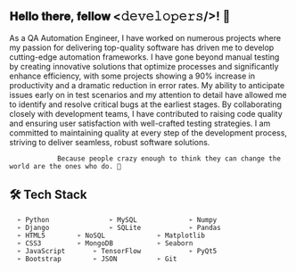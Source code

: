 ## 𝐇𝐞𝐥𝐥𝐨 𝐭𝐡𝐞𝐫𝐞, 𝐟𝐞𝐥𝐥𝐨𝐰 <𝚍𝚎𝚟𝚎𝚕𝚘𝚙𝚎𝚛𝚜/>!     👋

 As a QA Automation Engineer, I have worked on numerous projects where my passion for delivering top-quality software has driven me to develop cutting-edge automation frameworks. I have gone beyond manual testing by creating innovative solutions that optimize processes and significantly enhance efficiency, with some projects showing a 90% increase in productivity and a dramatic reduction in error rates. My ability to anticipate issues early on in test scenarios and my attention to detail have allowed me to identify and resolve critical bugs at the earliest stages. By collaborating closely with development teams, I have contributed to raising code quality and ensuring user satisfaction with well-crafted testing strategies. I am committed to maintaining quality at every step of the development process, striving to deliver seamless, robust software solutions.


				Because people crazy enough to think they can change the world are the ones who do. 🎯
             
 ## 🛠 Tech Stack
	  ➢ Python          	 ➢ MySQL			 ➢ Numpy
	  ➢ Django          	 ➢ SQLite			 ➢ Pandas
	  ➢ HTML5		 ➢ NoSQL			 ➢ Matplotlib
	  ➢ CSS3		 ➢ MongoDB			 ➢ Seaborn
	  ➢ JavaScript		 ➢ TensorFlow			 ➢ PyQt5
	  ➢ Bootstrap		 ➢ JSON			 ➢ Git  
<!--
**ahmetvahit/ahmetvahit** is a ✨ _special_ ✨ repository because its `README.md` (this file) appears on your GitHub profile.

Here are some ideas to get you started:

- 🔭 I’m currently working on ...
- 🌱 I’m currently learning ...
- 👯 I’m looking to collaborate on ...
- 🤔 I’m looking for help with ...
- 💬 Ask me about ...
- 📫 How to reach me: ...
- 😄 Pronouns: ...
- ⚡ Fun fact: ...
-->
